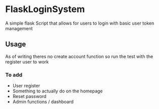 # FlaskLoginSystem
A simple flask Script that allows for users to login with basic user token management  

## Usage
As of writing theres no create account function so run the test with the register user to work

### To add
- User register
- Something to actually do on the homepage
- Reset password
- Admin functions / dashboard
